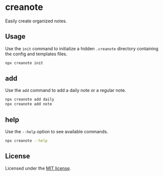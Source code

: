 # creanote

Easily create organized notes.

## Usage

Use the `init` command to initialize a hidden `.creanote` directory containing the config and templates files.

```bash
npx creanote init
```

## add

Use the `add` command to add a daily note or a regular note.

```bash
npx creanote add daily
npx creanote add note
```

## help

Use the `--help` option to see available commands.

```sh
npx creanote --help
```

## License

Licensed under the [MIT license](./LICENSE).
